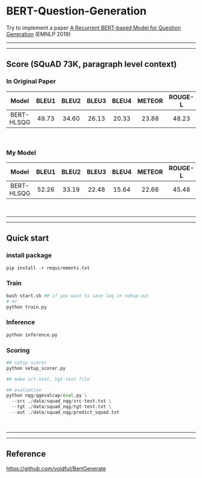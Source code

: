 # BERT-Question-Generation
Try to implement a paper [A Recurrent BERT-based Model for Question Generation](https://aclanthology.org/D19-5821/) (EMNLP 2019)
<br>

---
---
## Score (SQuAD 73K, paragraph level context)
### In Original Paper 
Model|BLEU1|BLEU2|BLEU3|BLEU4|METEOR|ROUGE-L
:---:|:---:|:---:|:---:|:---:|:---:|:---:
BERT-HLSQG|49.73|34.60|26.13|20.33|23.88|48.23
<br>


### My Model
Model|BLEU1|BLEU2|BLEU3|BLEU4|METEOR|ROUGE-L
:---:|:---:|:---:|:---:|:---:|:---:|:---:
BERT-HLSQG|52.26|33.19|22.48|15.64|22.66|45.48

<br>

---
---
## Quick start
### install package
```py
pip install -r requirements.txt 
```
### Train
```py
bash start.sh ## if you want to save log in nohup.out
# or
python train.py
```
### Inference
```py
python inference.py
```
### Scoring
```py
## setup scorer
python setup_scorer.py

## make srt-text, tgt-test file

## evaluation
python nqg/qgevalcap/eval.py \
  --src ./data/squad_nqg/src-test.txt \
  --tgt ./data/squad_nqg/tgt-test.txt \
  --out ./data/squad_nqg/predict_squad.txt
```
<br>

---
---
## Reference
https://github.com/voidful/BertGenerate